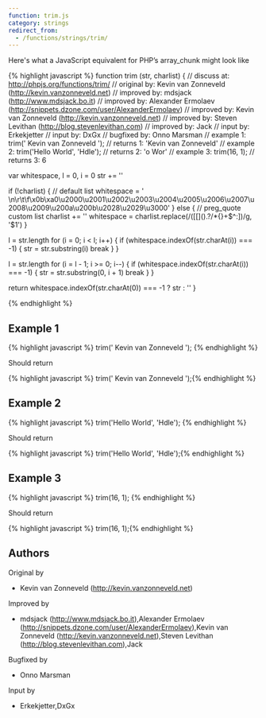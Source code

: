 ```yaml
---
function: trim.js
category: strings
redirect_from:
  - /functions/strings/trim/
---
```


<!-- WARNING! This file is auto generated by `npm run web:inject`, do not edit by hand -->

Here's what a JavaScript equivalent for PHP’s array_chunk might look like

{% highlight javascript %}
function trim (str, charlist) {
  //  discuss at: http://phpjs.org/functions/trim/
  // original by: Kevin van Zonneveld (http://kevin.vanzonneveld.net)
  // improved by: mdsjack (http://www.mdsjack.bo.it)
  // improved by: Alexander Ermolaev (http://snippets.dzone.com/user/AlexanderErmolaev)
  // improved by: Kevin van Zonneveld (http://kevin.vanzonneveld.net)
  // improved by: Steven Levithan (http://blog.stevenlevithan.com)
  // improved by: Jack
  //    input by: Erkekjetter
  //    input by: DxGx
  // bugfixed by: Onno Marsman
  //   example 1: trim('    Kevin van Zonneveld    ');
  //   returns 1: 'Kevin van Zonneveld'
  //   example 2: trim('Hello World', 'Hdle');
  //   returns 2: 'o Wor'
  //   example 3: trim(16, 1);
  //   returns 3: 6

  var whitespace, l = 0,
    i = 0
  str += ''

  if (!charlist) {
    // default list
    whitespace =
      ' \n\r\t\f\x0b\xa0\u2000\u2001\u2002\u2003\u2004\u2005\u2006\u2007\u2008\u2009\u200a\u200b\u2028\u2029\u3000'
  } else {
    // preg_quote custom list
    charlist += ''
    whitespace = charlist.replace(/([\[\]\(\)\.\?\/\*\{\}\+\$\^\:])/g, '$1')
  }

  l = str.length
  for (i = 0; i < l; i++) {
    if (whitespace.indexOf(str.charAt(i)) === -1) {
      str = str.substring(i)
      break
    }
  }

  l = str.length
  for (i = l - 1; i >= 0; i--) {
    if (whitespace.indexOf(str.charAt(i)) === -1) {
      str = str.substring(0, i + 1)
      break
    }
  }

  return whitespace.indexOf(str.charAt(0)) === -1 ? str : ''
}

{% endhighlight %}

## Example 1

{% highlight javascript %}
trim('    Kevin van Zonneveld    ');
{% endhighlight %}

Should return

{% highlight javascript %}
trim('    Kevin van Zonneveld    ');{% endhighlight %}

## Example 2

{% highlight javascript %}
trim('Hello World', 'Hdle');
{% endhighlight %}

Should return

{% highlight javascript %}
trim('Hello World', 'Hdle');{% endhighlight %}

## Example 3

{% highlight javascript %}
trim(16, 1);
{% endhighlight %}

Should return

{% highlight javascript %}
trim(16, 1);{% endhighlight %}


## Authors


Original by

- Kevin van Zonneveld (http://kevin.vanzonneveld.net)


Improved by

- mdsjack (http://www.mdsjack.bo.it),Alexander Ermolaev (http://snippets.dzone.com/user/AlexanderErmolaev),Kevin van Zonneveld (http://kevin.vanzonneveld.net),Steven Levithan (http://blog.stevenlevithan.com),Jack


Bugfixed by

- Onno Marsman


Input by

- Erkekjetter,DxGx

